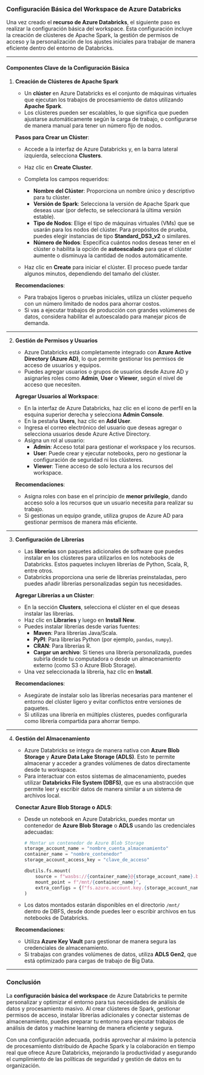 ### Configuración Básica del Workspace de Azure Databricks

Una vez creado el **recurso de Azure Databricks**, el siguiente paso es realizar la configuración básica del workspace. Esta configuración incluye la creación de clústeres de Apache Spark, la gestión de permisos de acceso y la personalización de los ajustes iniciales para trabajar de manera eficiente dentro del entorno de Databricks.

---

#### Componentes Clave de la Configuración Básica

1. **Creación de Clústeres de Apache Spark**
   - Un **clúster** en Azure Databricks es el conjunto de máquinas virtuales que ejecutan los trabajos de procesamiento de datos utilizando **Apache Spark**.
   - Los clústeres pueden ser escalables, lo que significa que pueden ajustarse automáticamente según la carga de trabajo, o configurarse de manera manual para tener un número fijo de nodos.
   
   **Pasos para Crear un Clúster**:
   - Accede a la interfaz de Azure Databricks y, en la barra lateral izquierda, selecciona **Clusters**.
   - Haz clic en **Create Cluster**.
   - Completa los campos requeridos:
     - **Nombre del Clúster**: Proporciona un nombre único y descriptivo para tu clúster.
     - **Versión de Spark**: Selecciona la versión de Apache Spark que deseas usar (por defecto, se seleccionará la última versión estable).
     - **Tipo de Nodos**: Elige el tipo de máquinas virtuales (VMs) que se usarán para los nodos del clúster. Para propósitos de prueba, puedes elegir instancias de tipo **Standard_DS3_v2** o similares.
     - **Número de Nodos**: Especifica cuántos nodos deseas tener en el clúster o habilita la opción de **autoescalado** para que el clúster aumente o disminuya la cantidad de nodos automáticamente.
   
   - Haz clic en **Create** para iniciar el clúster. El proceso puede tardar algunos minutos, dependiendo del tamaño del clúster.

   **Recomendaciones**:
   - Para trabajos ligeros o pruebas iniciales, utiliza un clúster pequeño con un número limitado de nodos para ahorrar costos.
   - Si vas a ejecutar trabajos de producción con grandes volúmenes de datos, considera habilitar el autoescalado para manejar picos de demanda.

---

2. **Gestión de Permisos y Usuarios**
   - Azure Databricks está completamente integrado con **Azure Active Directory (Azure AD)**, lo que permite gestionar los permisos de acceso de usuarios y equipos.
   - Puedes agregar usuarios o grupos de usuarios desde Azure AD y asignarles roles como **Admin**, **User** o **Viewer**, según el nivel de acceso que necesiten.

   **Agregar Usuarios al Workspace**:
   - En la interfaz de Azure Databricks, haz clic en el icono de perfil en la esquina superior derecha y selecciona **Admin Console**.
   - En la pestaña **Users**, haz clic en **Add User**.
   - Ingresa el correo electrónico del usuario que deseas agregar o selecciona usuarios desde Azure Active Directory.
   - Asigna un rol al usuario:
     - **Admin**: Acceso total para gestionar el workspace y los recursos.
     - **User**: Puede crear y ejecutar notebooks, pero no gestionar la configuración de seguridad ni los clústeres.
     - **Viewer**: Tiene acceso de solo lectura a los recursos del workspace.

   **Recomendaciones**:
   - Asigna roles con base en el principio de **menor privilegio**, dando acceso solo a los recursos que un usuario necesita para realizar su trabajo.
   - Si gestionas un equipo grande, utiliza grupos de Azure AD para gestionar permisos de manera más eficiente.

---

3. **Configuración de Librerías**
   - Las **librerías** son paquetes adicionales de software que puedes instalar en los clústeres para utilizarlos en los notebooks de Databricks. Estos paquetes incluyen librerías de Python, Scala, R, entre otros.
   - Databricks proporciona una serie de librerías preinstaladas, pero puedes añadir librerías personalizadas según tus necesidades.

   **Agregar Librerías a un Clúster**:
   - En la sección **Clusters**, selecciona el clúster en el que deseas instalar las librerías.
   - Haz clic en **Libraries** y luego en **Install New**.
   - Puedes instalar librerías desde varias fuentes:
     - **Maven**: Para librerías Java/Scala.
     - **PyPI**: Para librerías Python (por ejemplo, `pandas`, `numpy`).
     - **CRAN**: Para librerías R.
     - **Cargar un archivo**: Si tienes una librería personalizada, puedes subirla desde tu computadora o desde un almacenamiento externo (como S3 o Azure Blob Storage).
   - Una vez seleccionada la librería, haz clic en **Install**.

   **Recomendaciones**:
   - Asegúrate de instalar solo las librerías necesarias para mantener el entorno del clúster ligero y evitar conflictos entre versiones de paquetes.
   - Si utilizas una librería en múltiples clústeres, puedes configurarla como librería compartida para ahorrar tiempo.

---

4. **Gestión del Almacenamiento**
   - Azure Databricks se integra de manera nativa con **Azure Blob Storage** y **Azure Data Lake Storage (ADLS)**. Esto te permite almacenar y acceder a grandes volúmenes de datos directamente desde tu workspace.
   - Para interactuar con estos sistemas de almacenamiento, puedes utilizar **Databricks File System (DBFS)**, que es una abstracción que permite leer y escribir datos de manera similar a un sistema de archivos local.

   **Conectar Azure Blob Storage o ADLS**:
   - Desde un notebook en Azure Databricks, puedes montar un contenedor de **Azure Blob Storage** o **ADLS** usando las credenciales adecuadas:
     ```python
     # Montar un contenedor de Azure Blob Storage
     storage_account_name = "nombre_cuenta_almacenamiento"
     container_name = "nombre_contenedor"
     storage_account_access_key = "clave_de_acceso"

     dbutils.fs.mount(
         source = f"wasbs://{container_name}@{storage_account_name}.blob.core.windows.net",
         mount_point = f"/mnt/{container_name}",
         extra_configs = {f"fs.azure.account.key.{storage_account_name}.blob.core.windows.net": storage_account_access_key}
     )
     ```
   - Los datos montados estarán disponibles en el directorio `/mnt/` dentro de DBFS, desde donde puedes leer o escribir archivos en tus notebooks de Databricks.

   **Recomendaciones**:
   - Utiliza **Azure Key Vault** para gestionar de manera segura las credenciales de almacenamiento.
   - Si trabajas con grandes volúmenes de datos, utiliza **ADLS Gen2**, que está optimizado para cargas de trabajo de Big Data.

---

### Conclusión

La **configuración básica del workspace** de Azure Databricks te permite personalizar y optimizar el entorno para tus necesidades de análisis de datos y procesamiento masivo. Al crear clústeres de Spark, gestionar permisos de acceso, instalar librerías adicionales y conectar sistemas de almacenamiento, puedes preparar tu entorno para ejecutar trabajos de análisis de datos y machine learning de manera eficiente y segura.

Con una configuración adecuada, podrás aprovechar al máximo la potencia de procesamiento distribuido de Apache Spark y la colaboración en tiempo real que ofrece Azure Databricks, mejorando la productividad y asegurando el cumplimiento de las políticas de seguridad y gestión de datos en tu organización.